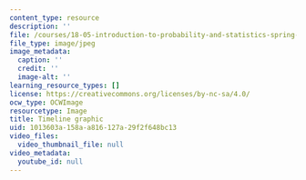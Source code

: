 ```yaml
---
content_type: resource
description: ''
file: /courses/18-05-introduction-to-probability-and-statistics-spring-2014/1013603a158aa816127a29f2f648bc13_timeline.jpg
file_type: image/jpeg
image_metadata:
  caption: ''
  credit: ''
  image-alt: ''
learning_resource_types: []
license: https://creativecommons.org/licenses/by-nc-sa/4.0/
ocw_type: OCWImage
resourcetype: Image
title: Timeline graphic
uid: 1013603a-158a-a816-127a-29f2f648bc13
video_files:
  video_thumbnail_file: null
video_metadata:
  youtube_id: null
---
```

